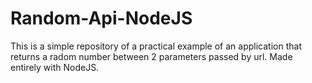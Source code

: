 # Random-Api-NodeJS
This is a simple repository of a practical example of an application that returns a radom number between 2 parameters passed by url. Made entirely with NodeJS.
